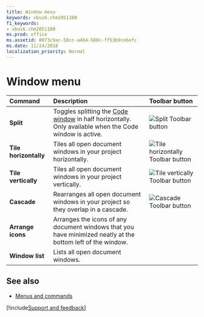 ```yaml
---
title: Window menu
keywords: vbui6.chm2051180
f1_keywords:
- vbui6.chm2051180
ms.prod: office
ms.assetid: 0073c9ac-58cc-a4b4-588c-ff53b9ce6efc
ms.date: 11/24/2018
localization_priority: Normal
---
```



# Window menu

|Command|Description|Toolbar button|
|:------|:----------|:-------------|
|**Split** |Toggles splitting the [Code window](code-window.md) in half horizontally. Only available when the Code window is active.|![Split Toolbar button](../../../images/tbr_splt_ZA01201747.gif)|
|**Tile horizontally** |Tiles all open document windows in your project horizontally.|![Tile horizontally Toolbar button](../../../images/tbr_tleh_ZA01201757.gif)| 
|**Tile vertically** |Tiles all open document windows in your project vertically.|![Tile vertically Toolbar button](../../../images/tbr_tlev_ZA01201758.gif)|
|**Cascade** |Rearranges all open document windows in your project so they overlap in a cascade.|![Cascade Toolbar button](../../../images/tbr_csde_ZA01201693.gif)|
|**Arrange icons** |Arranges the icons of any document windows that you have minimized neatly at the bottom left of the window.| |
|**Window list** |Lists all open document windows.| |


## See also

- [Menus and commands](../menus-commands.md)

[!include[Support and feedback](~/includes/feedback-boilerplate.md)]